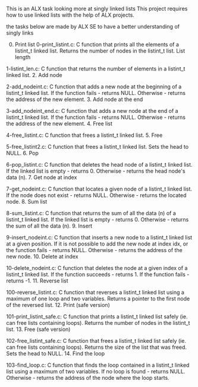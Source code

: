 This is an ALX task looking more at singly linked lists 
This project requires how to use linked lists with the help of ALX projects.
 
the tasks below are made by ALX SE to have a better understanding of singly links 

0. Print list
0-print_listint.c:
C function that prints all the elements of a listint_t linked list. Returns the number of nodes in the listint_t list.
List length

1-listint_len.c: 
C function that returns the number of elements in a listint_t linked list. 2. Add node

2-add_nodeint.c: 
C function that adds a new node at the beginning of a listint_t linked list. If the function fails - returns NULL. Otherwise - returns the address of the new element. 3. Add node at the end

3-add_nodeint_end.c: 
C function that adds a new node at the end of a listint_t linked list. If the function fails - returns NULL. Otherwise - returns the address of the new element. 4. Free list

4-free_listint.c: 
C function that frees a listint_t linked list. 5. Free

5-free_listint2.c: 
C function that frees a listint_t linked list. Sets the head to NULL. 6. Pop


6-pop_listint.c: 
C function that deletes the head node of a listint_t linked list. If the linked list is empty - returns 0. Otherwise - returns the head node's data (n). 7. Get node at index

7-get_nodeint.c: 
C function that locates a given node of a listint_t linked list. If the node does not exist - returns NULL. Otherwise - returns the located node. 8. Sum list


8-sum_listint.c:
C function that returns the sum of all the data (n) of a listint_t linked list. If the linked list is empty - returns 0. Otherwise - returns the sum of all the data (n). 9. Insert


9-insert_nodeint.c:
C function that inserts a new node to a listint_t linked list at a given position. If it is not possible to add the new node at index idx, or the function fails - returns NULL. Otherwise - returns the address of the new node. 10. Delete at index


10-delete_nodeint.c: 
C function that deletes the node at a given index of a listint_t linked list. If the function succeeds - returns 1. If the function fails - returns -1. 11. Reverse list


100-reverse_listint.c:
C function that reverses a listint_t linked list using a maximum of one loop and two variables. Returns a pointer to the first node of the reversed list. 12. Print (safe version)


101-print_listint_safe.c: 
C function that prints a listint_t linked list safely (ie. can free lists containing loops). Returns the number of nodes in the listint_t list. 13. Free (safe version)


102-free_listint_safe.c: 
C function that frees a listint_t linked list safely (ie. can free lists containing loops). Returns the size of the list that was freed. Sets the head to NULL. 14. Find the loop


103-find_loop.c: 
C function that finds the loop contained in a listint_t linked list using a maximum of two variables. If no loop is found - returns NULL. Otherwise - returns the address of the node where the loop starts.


